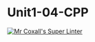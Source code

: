 # Unit1-04-CPP
[![Mr Coxall's Super Linter](https://github.com/ICS3U-Programming-FinnK/Unit1-04-CPP/workflows/Mr%20Coxall's%20Super%20Linter/badge.svg)](https://github.com/ICS3U-Programming-FinnK/Unit1-04-CPP/actions/)
